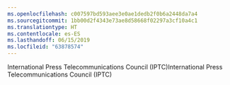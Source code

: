 ```yaml
---
ms.openlocfilehash: c007597bd593aee3e0ae1dedb2f0b6a2448da7a4
ms.sourcegitcommit: 1bb00d2f4343e73ae8d58668f02297a3cf10a4c1
ms.translationtype: HT
ms.contentlocale: es-ES
ms.lasthandoff: 06/15/2019
ms.locfileid: "63878574"
---
```

<span data-ttu-id="a8add-101">International Press Telecommunications Council (IPTC)</span><span class="sxs-lookup"><span data-stu-id="a8add-101">International Press Telecommunications Council (IPTC)</span></span>